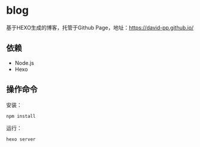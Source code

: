 # blog
基于HEXO生成的博客，托管于Github Page，地址：https://david-pp.github.io/


## 依赖

- Node.js 
- Hexo


## 操作命令


安装：

```
npm install
```

运行：

```
hexo server
``` 
